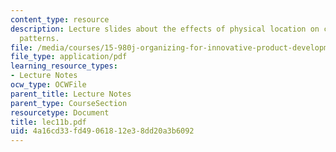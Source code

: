 ```yaml
---
content_type: resource
description: Lecture slides about the effects of physical location on communication
  patterns.
file: /media/courses/15-980j-organizing-for-innovative-product-development-spring-2007/4a16cd33fd49061812e38dd20a3b6092_lec11b.pdf
file_type: application/pdf
learning_resource_types:
- Lecture Notes
ocw_type: OCWFile
parent_title: Lecture Notes
parent_type: CourseSection
resourcetype: Document
title: lec11b.pdf
uid: 4a16cd33-fd49-0618-12e3-8dd20a3b6092
---
```


